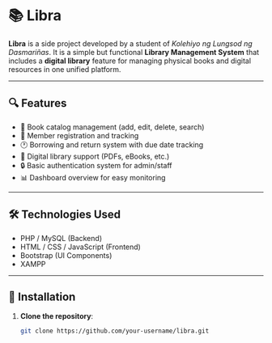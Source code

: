 # 📚 Libra

**Libra** is a side project developed by a student of *Kolehiyo ng Lungsod ng Dasmariñas*. 
It is a simple but functional **Library Management System** that includes a **digital library** feature for managing physical books 
and digital resources in one unified platform.

---

## 🔍 Features

- 📖 Book catalog management (add, edit, delete, search)
- 👤 Member registration and tracking
- 🕐 Borrowing and return system with due date tracking
- 💾 Digital library support (PDFs, eBooks, etc.)
- 🔒 Basic authentication system for admin/staff
- 📊 Dashboard overview for easy monitoring

---

## 🛠 Technologies Used

- PHP / MySQL (Backend)
- HTML / CSS / JavaScript (Frontend)
- Bootstrap (UI Components)
- XAMPP

---

## 🚀 Installation

1. **Clone the repository**:
   ```bash
   git clone https://github.com/your-username/libra.git
